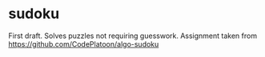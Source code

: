 # sudoku
First draft. Solves puzzles not requiring guesswork.
Assignment taken from https://github.com/CodePlatoon/algo-sudoku
